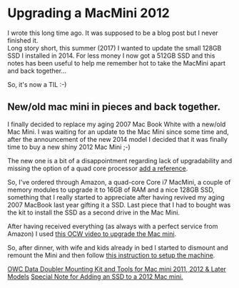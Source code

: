 # Upgrading a MacMini 2012
I wrote this long time ago. It was supposed to be a blog post but I never finished it.  
Long story short, this summer (2017) I wanted to update the small 128GB SSD I installed in 2014.  For less money I now got a 512GB SSD and this notes has been useful to help me remember hot to take the MacMini apart and back together...

So, it's now a TIL :-)

## New/old mac mini in pieces and back together.

I finally decided to replace my aging 2007 Mac Book White with a new/old Mac Mini.
I was waiting for an update to the Mac Mini since some time and, after the announcement of the new 2014 model I decided that it was finally time to buy a new shiny 2012 Mac Mini ;-)

The new one is a bit of a disappointment regarding lack of upgradability and missing the option of a quad core processor [add a reference](http://pietromaggi.com).

So, I've ordered through Amazon, a quad-core Core i7 MacMini, a couple of memory modules to upgrade it to 16GB of RAM and a nice 128GB SSD, something that I really started to appreciate after having revived my aging 2007 MacBook last year gifting it a SSD. Last piece that I had to bought was the kit to install the SSD as a second drive in the Mac Mini.

After having received everything (as always with a perfect service from Amazon) I used [this OCW video to upgrade the Mac mini](https://www.youtube.com/watch?v=63WL3Q7UujI).

So, after dinner, with wife and kids already in bed I started to dismount and remount the Mini and then follow [this instruction to setup the machine](http://blog.macsales.com/15619-special-note-for-adding-an-ssd-to-a-2012-mac-mini).


[OWC Data Doubler Mounting Kit and Tools for Mac mini 2011, 2012 & Later Models](http://eshop.macsales.com/item/OWC/DIYIMM11D2/)
[Special Note for Adding an SSD to a 2012 Mac mini.](http://blog.macsales.com/15619-special-note-for-adding-an-ssd-to-a-2012-mac-mini)
